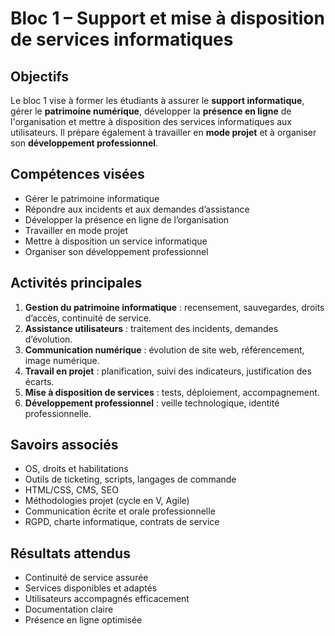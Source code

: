 # Bloc 1 – Support et mise à disposition de services informatiques

## Objectifs

Le bloc 1 vise à former les étudiants à assurer le **support informatique**, gérer le **patrimoine numérique**, développer la **présence en ligne** de l'organisation et mettre à disposition des services informatiques aux utilisateurs. Il prépare également à travailler en **mode projet** et à organiser son **développement professionnel**.

## Compétences visées

- Gérer le patrimoine informatique
- Répondre aux incidents et aux demandes d’assistance
- Développer la présence en ligne de l’organisation
- Travailler en mode projet
- Mettre à disposition un service informatique
- Organiser son développement professionnel

## Activités principales

1. **Gestion du patrimoine informatique** : recensement, sauvegardes, droits d’accès, continuité de service.
2. **Assistance utilisateurs** : traitement des incidents, demandes d’évolution.
3. **Communication numérique** : évolution de site web, référencement, image numérique.
4. **Travail en projet** : planification, suivi des indicateurs, justification des écarts.
5. **Mise à disposition de services** : tests, déploiement, accompagnement.
6. **Développement professionnel** : veille technologique, identité professionnelle.

## Savoirs associés

- OS, droits et habilitations
- Outils de ticketing, scripts, langages de commande
- HTML/CSS, CMS, SEO
- Méthodologies projet (cycle en V, Agile)
- Communication écrite et orale professionnelle
- RGPD, charte informatique, contrats de service

## Résultats attendus

- Continuité de service assurée
- Services disponibles et adaptés
- Utilisateurs accompagnés efficacement
- Documentation claire
- Présence en ligne optimisée
